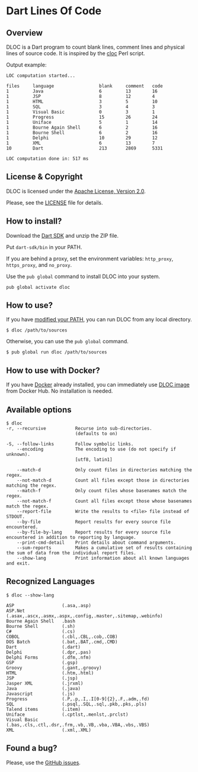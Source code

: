 # Dart Lines Of Code

## Overview

DLOC is a Dart program to count blank lines, comment lines and physical lines of source code. 
It is inspired by the [cloc](http://cloc.sourceforge.net/) Perl script.

Output example:

```
LOC computation started...

files     language                 blank     comment   code
1         Java                     6         13        16
1         JSP                      8         12        4
1         HTML                     3         5         10
1         SQL                      3         4         3
1         Visual Basic             0         3         1
1         Progress                 15        26        24
1         Uniface                  5         1         14
1         Bourne Again Shell       6         2         16
1         Bourne Shell             6         2         16
1         Delphi                   10        29        12
1         XML                      6         13        7
10        Dart                     213       2869      5331

LOC computation done in: 517 ms
```

## License & Copyright

DLOC is licensed under the [Apache License, Version 2.0](http://www.apache.org/licenses/LICENSE-2.0).

Please, see the [LICENSE](https://github.com/SigmaInformatique/dloc/blob/master/LICENSE) file for details.

## How to install?

Download the [Dart SDK](https://www.dartlang.org/downloads/) and unzip the ZIP file.

Put `dart-sdk/bin` in your PATH.

If you are behind a proxy, set the environment variables: `http_proxy`, `https_proxy`, and `no_proxy`.

Use the `pub global` command to install DLOC into your system.

```
pub global activate dloc
```

## How to use?

If you have [modified your PATH](https://www.dartlang.org/tools/pub/cmd/pub-global.html#running-a-script-from-your-path), you can run DLOC from any local directory.

```
$ dloc /path/to/sources
```

Otherwise, you can use the `pub global` command.

```
$ pub global run dloc /path/to/sources
```

## How to use with Docker?

If you have [Docker](https://www.docker.com/) already installed, you can immediately use [DLOC image](https://registry.hub.docker.com/u/sigmainformatique/dloc/) from Docker Hub. No installation is needed.

## Available options

```
$ dloc
-r, --recursive           Recurse into sub-directories.
                          (defaults to on)

-S, --follow-links        Follow symbolic links.
    --encoding            The encoding to use (do not specify if unknown).
                          [utf8, latin1]

    --match-d             Only count files in directories matching the regex.
    --not-match-d         Count all files except those in directories matching the regex.
    --match-f             Only count files whose basenames match the regex.
    --not-match-f         Count all files except those whose basenames match the regex.
    --report-file         Write the results to <file> file instead of STDOUT.
    --by-file             Report results for every source file encountered.
    --by-file-by-lang     Report results for every source file encountered in addition to reporting by language.
    --print-cmd-detail    Print details about command arguments.
    --sum-reports         Makes a cumulative set of results containing the sum of data from the individual report files.
    --show-lang           Print information about all known languages and exit.
```

## Recognized Languages

```
$ dloc --show-lang

ASP                  (.asa,.asp)
ASP.Net              (.asax,.ascx,.asmx,.aspx,.config,.master,.sitemap,.webinfo)
Bourne Again Shell   .bash
Bourne Shell         (.sh)
C#                   (.cs)
COBOL                (.cbl,.CBL,.cob,.COB)
DOS Batch            (.bat,.BAT,.cmd,.CMD)
Dart                 (.dart)
Delphi               (.dpr,.pas)
Delphi Forms         (.dfm,.nfm)
GSP                  (.gsp)
Groovy               (.gant,.groovy)
HTML                 (.htm,.html)
JSP                  (.jsp)
Jasper XML           (.jrxml)
Java                 (.java)
Javascript           (.js)
Progress             (.P,.p,.I,.I[0-9]{2},.F,.adm,.fd)
SQL                  (.psql,.SQL,.sql,.pkb,.pks,.pls)
Talend items         (.item)
Uniface              (.cptlst,.menlst,.prclst)
Visual Basic         (.bas,.cls,.ctl,.dsr,.frm,.vb,.VB,.vba,.VBA,.vbs,.VBS)
XML                  (.xml,.XML)
```

## Found a bug?

Please, use the [GitHub issues](https://github.com/SigmaInformatique/dloc/issues).
